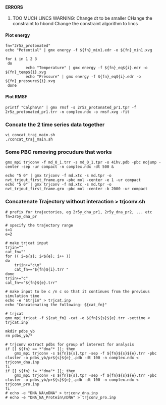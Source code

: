 #### ERRORS
1. TOO MUCH LINCS WARNING:
  Change dt to be smaller
  CHange the constraint to hbond
  Change the constraint algorithm to lincs


#### Plot energy

```
fn="2r5z_protonated"
echo "Potential" | gmx energy -f ${fn}_min1.edr -o ${fn}_min1.xvg

for i in 1 2 3
 do
         echo "Temperature" | gmx energy -f ${fn}_eq${i}.edr -o ${fn}_temp${i}.xvg
         echo "Pressure" | gmx energy -f ${fn}_eq${i}.edr -o ${fn}_pressure${i}.xvg
 done
```

#### Plot RMSF
```
printf "Calpha\n" | gmx rmsf -s 2r5z_protonated_pr1.tpr -f 2r5z_protonated_pr1.trr -n complex.ndx -o rmsf.xvg -fit
```

### Concate the 2 time series data together
```
vi concat_traj_main.sh
./concat_traj_main.sh
```

### Some PBC removing procudure that works

```
gmx_mpi trjconv -f md_0_1.trr -s md_0_1.tpr -o 4ihv.pdb -pbc nojump -center -sep -ur compact -n complex.ndx -dt 500 &
```
```
echo "5 0" | gmx trjconv -f md.xtc -s md.tpr -o nvt_trjout_first_frame.gro -pbc mol -center -e 1 -ur compact
echo "5 0" | gmx trjconv -f md.xtc -s md.tpr -o nvt_trjout_first_frame.gro -pbc mol -center -b 2000 -ur compact
```
### Concatenate Trajectory without interaction > trjconv.sh
```
# prefix for trajectories, eg 2r5y_dna_pr1, 2r5y_dna_pr2, ... etc
fn=2r5y_dna_pr

# specify the trajectory range
s=1
e=2

# make trjcat input
trjin=""
cat_fn=""
for (( i=${s}; i<${e}; i++ ))
do
	trjin+="c\n"
	cat_fn+="${fn}${i}.trr "
done
trjin+="c"
cat_fn+="${fn}${e}.trr"

# make input to be c /n c so that it continues from the previous simulation time
echo -e "$trjin" > trjcat.inp
echo "Concatenating the following: ${cat_fn}"

# trjcat
gmx_mpi trjcat -f ${cat_fn} -cat -o ${fn}${s}${e}.trr -settime < trjcat.inp

mkdir pdbs_yb
rm pdbs_yb/*

# trjconv extract pdbs for group of interest for analysis
if [[ ${fn} == *"dna"* ]]; then
	gmx_mpi trjconv -s ${fn}${s}.tpr -sep -f ${fn}${s}${e}.trr -pbc cluster -o pdbs_yb/pr${s}${e}_.pdb -dt 100 -n complex.ndx < trjconv_dna.inp
fi
if [[ ${fn} != *"dna"* ]]; then
	gmx_mpi trjconv -s ${fn}${s}.tpr -sep -f ${fn}${s}${e}.trr -pbc cluster -o pdbs_yb/pr${s}${e}_.pdb -dt 100 -n complex.ndx < trjconv_pro.inp
fi
# echo -e "DNA_NA\nDNA" > trjconv_dna.inp
# echo -e "DNA_NA_Protein\nDNA" > trjconv_pro.inp
```

